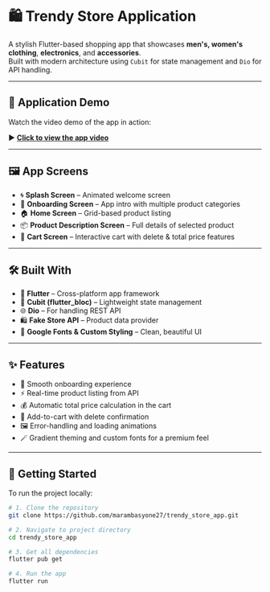 # 🛍️ Trendy Store Application

A stylish Flutter-based shopping app that showcases **men's, women's clothing**, **electronics**, and **accessories**.  
Built with modern architecture using `Cubit` for state management and `Dio` for API handling.

---

## 🎥 Application Demo

Watch the video demo of the app in action:

▶️ **[Click to view the app video](https://github.com/marambasyone27/trendy_store_app/tree/main/assets/app%20video)**

---

## 🖼️ App Screens

- 🌀 **Splash Screen** – Animated welcome screen  
- 📝 **Onboarding Screen** – App intro with multiple product categories  
- 🏠 **Home Screen** – Grid-based product listing  
- 📦 **Product Description Screen** – Full details of selected product  
- 🛒 **Cart Screen** – Interactive cart with delete & total price features  

---

## 🛠️ Built With

- 💙 **Flutter** – Cross-platform app framework  
- 🧠 **Cubit (flutter_bloc)** – Lightweight state management  
- 🌐 **Dio** – For handling REST API  
- 🛍️ **Fake Store API** – Product data provider  
- 🎨 **Google Fonts & Custom Styling** – Clean, beautiful UI

---

## ✨ Features

- 🧭 Smooth onboarding experience  
- ⚡ Real-time product listing from API  
- 💰 Automatic total price calculation in the cart  
- 🛒 Add-to-cart with delete confirmation  
- 🖼️ Error-handling and loading animations  
- 🪄 Gradient theming and custom fonts for a premium feel

---

## 🚀 Getting Started

To run the project locally:

```bash
# 1. Clone the repository
git clone https://github.com/marambasyone27/trendy_store_app.git

# 2. Navigate to project directory
cd trendy_store_app

# 3. Get all dependencies
flutter pub get

# 4. Run the app
flutter run

